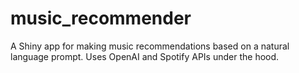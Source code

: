 # music_recommender
A Shiny app for making music recommendations based on a natural language prompt. Uses OpenAI and Spotify APIs under the hood.
